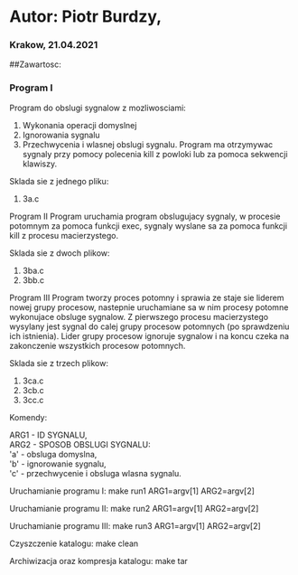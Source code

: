 
# Autor: Piotr Burdzy,   
### Krakow, 21.04.2021


##Zawartosc: 

### Program I
Program do obslugi sygnalow z mozliwosciami: 
1) Wykonania operacji domyslnej
2) Ignorowania sygnalu
3) Przechwycenia i wlasnej obslugi sygnalu.
Program ma otrzymywac sygnaly przy pomocy polecenia kill z powloki lub
za pomoca sekwencji klawiszy.


Sklada sie z jednego pliku:
1) 3a.c



Program II
Program uruchamia program obslugujacy sygnaly, w procesie potomnym za pomoca funkcji exec,
sygnaly wyslane sa za pomoca funkcji kill z procesu macierzystego.


Sklada sie z dwoch plikow:
1) 3ba.c
2) 3bb.c


Program III
Program tworzy proces potomny i sprawia ze staje sie liderem nowej grupy procesow, nastepnie 
uruchamiane sa w nim procesy potomne wykonujace obsluge sygnalow. Z pierwszego procesu macierzystego
wysylany jest sygnal do calej grupy procesow potomnych (po sprawdzeniu ich istnienia). 
Lider grupy procesow ignoruje sygnalow i na koncu czeka na zakonczenie wszystkich procesow potomnych.


Sklada sie z trzech plikow:
1) 3ca.c
2) 3cb.c
3) 3cc.c



Komendy:

ARG1 - ID SYGNALU,								  
ARG2 - SPOSOB OBSLUGI SYGNALU: 				 
'a' - obsluga domyslna,						  
'b' - ignorowanie sygnalu,						  
'c' - przechwycenie i obsluga wlasna sygnalu.	  


Uruchamianie programu I:
	make run1 ARG1=argv[1] ARG2=argv[2]

Uruchamianie programu II:
	make run2 ARG1=argv[1] ARG2=argv[2]

Uruchamianie programu III:
	make run3 ARG1=argv[1] ARG2=argv[2]

Czyszczenie katalogu:
       make clean

Archiwizacja oraz kompresja katalogu:
       make tar














